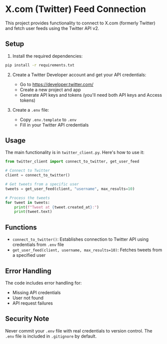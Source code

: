 # X.com (Twitter) Feed Connection

This project provides functionality to connect to X.com (formerly Twitter) and fetch user feeds using the Twitter API v2.

## Setup

1. Install the required dependencies:
```bash
pip install -r requirements.txt
```

2. Create a Twitter Developer account and get your API credentials:
   - Go to https://developer.twitter.com/
   - Create a new project and app
   - Generate API keys and tokens (you'll need both API keys and Access tokens)

3. Create a `.env` file:
   - Copy `.env.template` to `.env`
   - Fill in your Twitter API credentials

## Usage

The main functionality is in `twitter_client.py`. Here's how to use it:

```python
from twitter_client import connect_to_twitter, get_user_feed

# Connect to Twitter
client = connect_to_twitter()

# Get tweets from a specific user
tweets = get_user_feed(client, "username", max_results=10)

# Process the tweets
for tweet in tweets:
    print(f"Tweet at {tweet.created_at}:")
    print(tweet.text)
```

## Functions

- `connect_to_twitter()`: Establishes connection to Twitter API using credentials from `.env` file
- `get_user_feed(client, username, max_results=10)`: Fetches tweets from a specified user

## Error Handling

The code includes error handling for:
- Missing API credentials
- User not found
- API request failures

## Security Note

Never commit your `.env` file with real credentials to version control. The `.env` file is included in `.gitignore` by default. 
